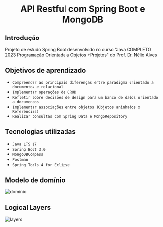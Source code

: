 <h1 align="center">
  <p align="center"> API Restful com Spring Boot e MongoDB </p>
</h1>

## Introdução
Projeto de estudo Spring Boot desenvolvido no curso "Java COMPLETO 2023 Programação Orientada a Objetos +Projetos" do Prof. Dr. Nélio Alves

## Objetivos de aprendizado
* ``Compreender as principais diferenças entre paradigma orientado a documentos e relacional``
* ``Implementar operações de CRUD``
* ``Refletir sobre decisões de design para um banco de dados orientado a documentos``
* ``Implementar associações entre objetos (Objetos aninhados x Referências)``
* ``Realizar consultas com Spring Data e MongoRepository``

## Tecnologias utilizadas
* ``Java LTS 17``
* ``Spring Boot 3.0``
* ``MongoDBCompass``
* ``Postman``
* ``Spring Tools 4 for Eclipse``

## Modelo de domínio
![dominio](https://i.imgur.com/mVyst5L.png)

## Logical Layers 
![layers](https://i.imgur.com/Bw3S5Du.png)

